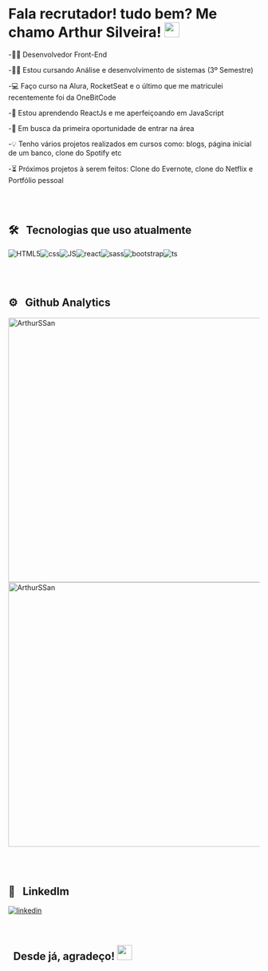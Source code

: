 <h1> Fala recrutador! tudo bem? Me chamo Arthur Silveira!
  <img src="https://raw.githubusercontent.com/kaueMarques/kaueMarques/master/hi.gif" width="30px">
</h1>

-👨‍💻 Desenvolvedor Front-End 

-👨‍🎓 Estou cursando Análise e desenvolvimento de sistemas (3º Semestre)

-💻 Faço curso na Alura, RocketSeat e o último que me matriculei recentemente foi da OneBitCode

-📘 Estou aprendendo ReactJs e me aperfeiçoando em JavaScript

-🔎 Em busca da primeira oportunidade de entrar na área

-💡 Tenho vários projetos realizados em cursos como: blogs, página inicial de um banco, clone do Spotify etc

-⏳ Próximos projetos à serem feitos: Clone do Evernote, clone do Netflix e Portfólio pessoal

<br><br>

## 🛠 &nbsp; Tecnologias que uso atualmente

<div style="display: flex">
  <img align="center" alt="HTML5" src="https://img.shields.io/badge/HTML5-E34F26?style=for-the-badge&logo=html5&logoColor=white">

  <img align="center" alt="css" src="https://img.shields.io/badge/CSS3-1572B6?style=for-the-badge&logo=css3&logoColor=white">

  <img align="center" alt="JS" src="https://img.shields.io/badge/JavaScript-323330?style=for-the-badge&logo=javascript&logoColor=F7DF1E">

  <img align="center" alt="react" src="https://img.shields.io/badge/React-20232A?style=for-the-badge&logo=react&logoColor=61DAFB">

  <img align="center" alt="sass" src="https://img.shields.io/badge/Sass-CC6699?style=for-the-badge&logo=sass&logoColor=white">

  <img align="center" alt="bootstrap" src="https://img.shields.io/badge/Bootstrap-563D7C?style=for-the-badge&logo=bootstrap&logoColor=white">

  <img align="center" alt="ts" src="https://img.shields.io/badge/TypeScript-007ACC?style=for-the-badge&logo=typescript&logoColor=white">
</div>

<br><br>

## ⚙ &nbsp; Github Analytics

<p align="left">
<img width="530em" src="https://github-readme-stats.vercel.app/api?username=ArthurSSan&show_icons=true&theme=radical" alt="ArthurSSan"/>

<img width="530em" src="https://github-readme-stats.vercel.app/api/top-langs/?username=ArthurSSan&layout=compact&theme=radical" alt="ArthurSSan"/>
</p>

<br><br>

## 📱 &nbsp; LinkedIm

[![linkedin](https://img.shields.io/badge/LinkedIn-0077B5?style=for-the-badge&logo=linkedin&logoColor=white)](https://www.linkedin.com/in/arthur-silveira/)

<br>

## &nbsp; Desde já, agradeço! <img src="https://raw.githubusercontent.com/kaueMarques/kaueMarques/master/hi.gif" width="30px">

